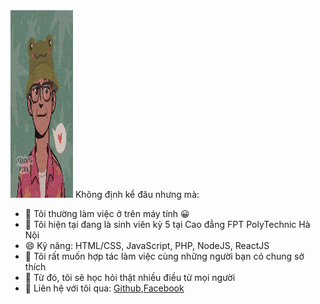 <img width="100" height="300" src="./img/tao.png">
Không định kể đâu nhưng mà:

- 🔭 Tôi thường làm việc ở trên máy tính 😀
- 🌱 Tôi hiện tại đang là sinh viên kỳ 5 tại Cao đẳng FPT PolyTechnic Hà Nội
- 😄 Kỹ năng: HTML/CSS, JavaScript, PHP, NodeJS, ReactJS
- 👯 Tôi rất muốn hợp tác làm việc cùng những người bạn có chung sở thích
- 🤔 Từ đó, tôi sẽ học hỏi thật nhiều điều từ mọi người
- 💬 Liên hệ với tôi qua: [Github](https://github.com),[Facebook]([https://www.facebook.com/cheese.tahhn/])
